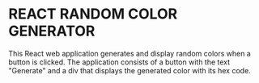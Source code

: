 # REACT RANDOM COLOR GENERATOR

This React web application generates and display random colors when a button is clicked. The application consists of a button with the text "Generate" and a div that displays the generated color with its hex code.
